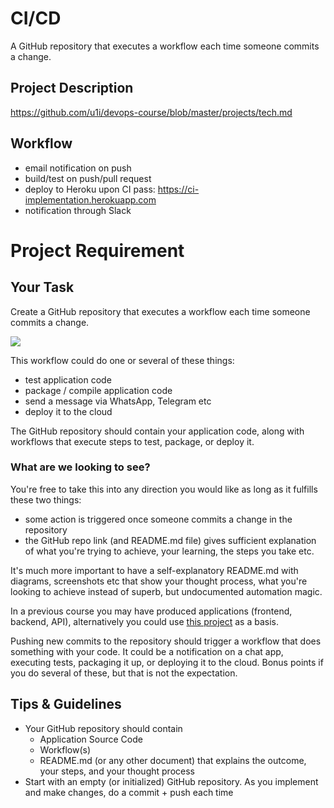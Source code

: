 # CI/CD
A GitHub repository that executes a workflow each time someone commits a change.

## Project Description
https://github.com/u1i/devops-course/blob/master/projects/tech.md

## Workflow
* email notification on push
* build/test on push/pull request
* deploy to Heroku upon CI pass: https://ci-implementation.herokuapp.com
* notification through Slack


# Project Requirement

## Your Task

Create a GitHub repository that executes a workflow each time someone commits a change.

![](./gha.png)

This workflow could do one or several of these things:

* test application code
* package / compile application code
* send a message via WhatsApp, Telegram etc
* deploy it to the cloud

The GitHub repository should contain your application code, along with workflows that execute steps to test, package, or deploy it.

### What are we looking to see?

You're free to take this into any direction you would like as long as it fulfills these two things:

* some action is triggered once someone commits a change in the repository
* the GitHub repo link (and README.md file) gives sufficient explanation of what you're trying to achieve, your learning, the steps you take etc.

It's much more important to have a self-explanatory README.md with diagrams, screenshots etc that show your thought process, what you're looking to achieve instead of superb, but undocumented automation magic.

In a previous course you may have produced applications (frontend, backend, API), alternatively you could use [this project](https://github.com/u1i/nodejs-test) as a basis.

Pushing new commits to the repository should trigger a workflow that does something with your code. It could be a notification on a chat app, executing tests, packaging it up, or deploying it to the cloud. Bonus points if you do several of these, but that is not the expectation.


## Tips & Guidelines

* Your GitHub repository should contain
    * Application Source Code
    * Workflow(s)
    * README.md (or any other document) that explains the outcome, your steps, and your thought process
* Start with an empty (or initialized) GitHub repository. As you implement and make changes, do a commit + push each time
